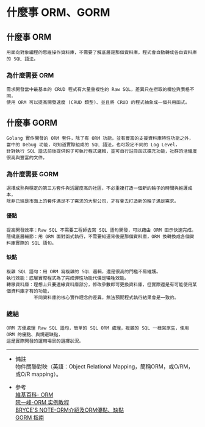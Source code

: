 # 什麼事 ORM、GORM

## 什麼事 ORM
    用面向對象編程的思維操作資料庫，不需要了解底層是那個資料庫，程式會自動轉成各自資料庫的 SQL 語法。

### 為什麼需要 ORM
    需求開發當中最基本的 CRUD 程式有大量重複性的 Raw SQL，差異只在撈取的欄位與表格不同，
    使用 ORM 可以提高開發速度 (CRUD 類型)、並且將 CRUD 的程式抽象成一個共用函式。

## 什麼事 GORM
    Golang 實作開發的 ORM 套件，除了有 ORM 功能，並有豐富的支援資料庫特性功能之外，
    當中的 Debug 功能，可知道實際組成的 SQL 語法，也可設定不同的 Log Level，
    針對執行 SQL 語法前後提供鉤子可執行程式邏輯，並可自行註冊函式擴充功能，社群的活耀度很高與豐富的文件。

### 為什麼需要 GORM
    選擇成熟與穩定的第三方套件與活躍度高的社區，不必重複打造一個新的輪子的時間與維護成本，
    除非已經是市面上的套件滿足不了需求的大型公司，才有會去打造新的輪子滿足需求。

#### 優點
    提高開發效率：Raw SQL 不需要工程師去寫 SQL 語句開發，可以藉由 ORM 函示快速完成。
    隱欌底層細節：用 ORM 面對函式執行，不需要知道背後是那個資料庫，ORM 換轉換成各個資料庫實際的 SQL 語句。

#### 缺點
    複雜 SQL 語句：用 ORM 寫複雜的 SQL 邏輯，還是很高的門檻不易維護。
    執行效能：底層實際程式為了完成彈性功能代價是犧牲效能。
    轉移資料庫：理想上只要連線資料庫部分，修改參數即可更換資料庫，但實際還是有可能使用某個資料庫才有的功能，
              不同資料庫的核心實作理念的差異，無法預期程式執行結果會是一致的。

### 總結
    ORM 方便處理 Raw SQL 語句，簡單的 SQL ORM 處理，複雜的 SQL 一樣寫原生，使用 ORM 的優點、與規避缺點，
    這是實際開發的運用場景的選擇狀況。

---
- 備註
    <br/>
    物件關聯對映（英語：Object Relational Mapping，簡稱ORM，或O/RM，或O/R mapping）。

- 參考
    <br/>
    [維基百科- ORM](https://zh.wikipedia.org/wiki/%E5%AF%B9%E8%B1%A1%E5%85%B3%E7%B3%BB%E6%98%A0%E5%B0%84)
    <br/>
    [阮一峰-ORM 实例教程](http://www.ruanyifeng.com/blog/2019/02/orm-tutorial.html)
    <br/>
    [BRYCE'S NOTE-ORM介紹及ORM優點、缺點](http://blog.twbryce.com/what-is-orm/)
    <br/>
    [GORM 指南](https://gorm.io/zh_CN/docs/index.html)
    